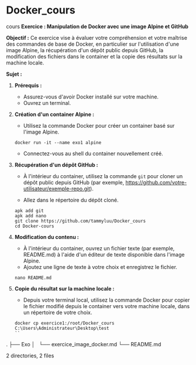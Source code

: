 # Docker_cours
cours
**Exercice : Manipulation de Docker avec une image Alpine et GitHub**

**Objectif :** 
Ce exercice vise à évaluer votre compréhension et votre maîtrise des commandes de base de Docker, en particulier sur l'utilisation d'une image Alpine, la récupération d'un dépôt public depuis GitHub, la modification des fichiers dans le container et la copie des résultats sur la machine locale.

**Sujet :**

1. **Prérequis :**
   - Assurez-vous d'avoir Docker installé sur votre machine.
   - Ouvrez un terminal.

2. **Création d'un container Alpine :**
   - Utilisez la commande Docker pour créer un container basé sur l'image Alpine.
   ```
   docker run -it --name exo1 alpine  
   ```
   - Connectez-vous au shell du container nouvellement créé.

3. **Récupération d'un dépôt GitHub :**
   - À l'intérieur du container, utilisez la commande `git` pour cloner un dépôt public depuis GitHub (par exemple, https://github.com/votre-utilisateur/exemple-repo.git).


   - Allez dans le répertoire du dépôt cloné.

   ```
   apk add git
   apk add nano
   git clone https://github.com/tammyluu/Docker_cours
   cd Docker-cours
   ```

4. **Modification du contenu :**
   - À l'intérieur du container, ouvrez un fichier texte (par exemple, README.md) à l'aide d'un éditeur de texte disponible dans l'image Alpine.
   - Ajoutez une ligne de texte à votre choix et enregistrez le fichier.


   ```
   nano README.md
   ```

5. **Copie du résultat sur la machine locale :**
   - Depuis votre terminal local, utilisez la commande Docker pour copier le fichier modifié depuis le container vers votre machine locale, dans un répertoire de votre choix.

   ```
   docker cp exercice1:/root/Docker_cours C:\Users\Administrateur\Desktop\test
   ``
.
├── Exo
│   └── exercice_image_docker.md
└── README.md

2 directories, 2 files
